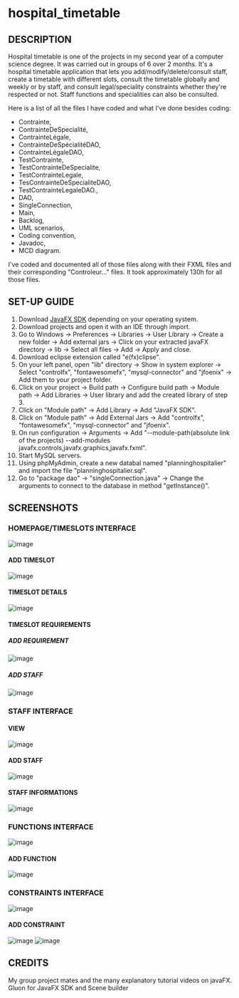 # hospital_timetable

## DESCRIPTION
Hospital timetable is one of the projects in my second year of a computer science degree.  It was carried out in groups of 6 over 2 months. 
It's a hospital timetable application that lets you add/modify/delete/consult staff, create a timetable with different slots, consult the timetable globally and weekly or by staff, and consult legal/speciality constraints whether they're respected or not. Staff functions and specialities can also be consulted.

Here is a list of all the files I have coded and what I've done besides coding:
-  Contrainte,
-  ContrainteDeSpecialité,
-  ContrainteLégale,
-  ContrainteDeSpécialitéDAO,
-  ContrainteLégaleDAO,
-  TestContrainte,
-  TestContrainteDeSpecialite,
-  TestContrainteLegale,
-  TesContrainteDeSpecialiteDAO,
-  TestContrainteLegaleDAO.,
-  DAO,
-  SingleConnection,
-  Main,
-  Backlog,
-  UML scenarios,
-  Coding convention,
-  Javadoc,
-  MCD diagram.

I've coded and documented all of those files along with their FXML files and their corresponding "Controleur..." files. It took approximately 130h for all those files.

## SET-UP GUIDE
1. Download [JavaFX SDK](https://gluonhq.com/products/javafx/) depending on your operating system.
2. Download projects and open it with an IDE through import.
3. Go to Windows -> Preferences -> Libraries -> User Library -> Create a new folder -> Add external jars -> Click on your extracted javaFX directory -> lib -> Select all files -> Add   -> Apply and close.
4. Download eclipse extension called "e(fx)clipse".
5. On your left panel, open "lib" directory -> Show in system explorer -> Select "controlfx", "fontawesomefx", "mysql-connector" and "jfoenix" -> Add them to your project folder.
6. Click on your project -> Build path -> Configure build path -> Module path -> Add Libraries -> User library and add the created library of step 3.
7.  Click on "Module path" -> Add Library -> Add "JavaFX SDK".
8.  Click on "Module path" -> Add External Jars -> Add "controlfx", "fontawesomefx", "mysql-connector" and "jfoenix".
9.  On run configuration -> Arguments -> Add "--module-path(absolute link of the projects) --add-modules javafx.controls,javafx.graphics,javafx.fxml".
10.  Start MySQL servers.
11.  Using phpMyAdmin, create a new databal named "planninghospitalier" and import the file "planninghospitalier.sql".
12.  Go to "package dao" -> "singleConnection.java" -> Change the arguments to connect to the database in method "getInstance()".

## SCREENSHOTS
### HOMEPAGE/TIMESLOTS INTERFACE
![image](https://github.com/user-attachments/assets/577625d6-3d5c-419e-917f-1db5ff17523f)
#### ADD TIMESLOT
![image](https://github.com/user-attachments/assets/2c85c4bd-3749-4658-bb96-32ba783bf1ec)
#### TIMESLOT DETAILS
![image](https://github.com/user-attachments/assets/7b09ea7a-4df1-4a6f-a61f-b47f567c6ff1)
#### TIMESLOT REQUIREMENTS
##### ADD REQUIREMENT
![image](https://github.com/user-attachments/assets/6ae353fa-f01a-4499-b903-d11fe5a666ba)
##### ADD STAFF
![image](https://github.com/user-attachments/assets/d5ed54c6-d26d-41db-9e04-f9e32cdaa383)
### STAFF INTERFACE
#### VIEW
![image](https://github.com/user-attachments/assets/33bfe8f9-1ec1-4569-a360-5f8e3207c5ee)
#### ADD STAFF
![image](https://github.com/user-attachments/assets/8fda69f2-23d6-484d-b25b-8a068409d843)
#### STAFF INFORMATIONS
![image](https://github.com/user-attachments/assets/3f2fae64-0352-4ad6-94ca-a64fe32335f7)
### FUNCTIONS INTERFACE
![image](https://github.com/user-attachments/assets/1792f80f-cbb2-4617-bfb8-0949623d946d)
#### ADD FUNCTION
![image](https://github.com/user-attachments/assets/4c1af257-0bf9-40bb-9bdd-19acf10e0ff8)
### CONSTRAINTS INTERFACE
![image](https://github.com/user-attachments/assets/ebc20fc2-194f-4df3-8990-811ffe023727)
#### ADD CONSTRAINT
![image](https://github.com/user-attachments/assets/d053aa52-ed3a-482b-b863-3bf15a1a88e7)
![image](https://github.com/user-attachments/assets/7e9fccc0-f86e-437b-b34b-fba5d0416910)

## CREDITS
My group project mates and the many explanatory tutorial videos on javaFX.
Gluon for JavaFX SDK and Scene builder
